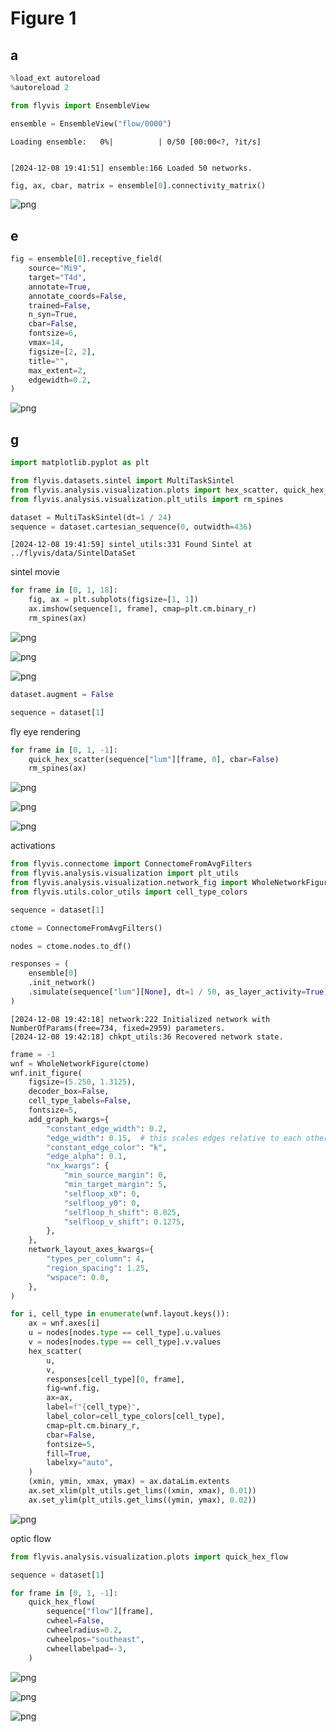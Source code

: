 # Figure 1

## a


```python
%load_ext autoreload
%autoreload 2

from flyvis import EnsembleView
```


```python
ensemble = EnsembleView("flow/0000")
```


    Loading ensemble:   0%|          | 0/50 [00:00<?, ?it/s]


    [2024-12-08 19:41:51] ensemble:166 Loaded 50 networks.



```python
fig, ax, cbar, matrix = ensemble[0].connectivity_matrix()
```



![png](figure_01_fly_visual_system_files/figure_01_fly_visual_system_4_0.png)



## e


```python
fig = ensemble[0].receptive_field(
    source="Mi9",
    target="T4d",
    annotate=True,
    annotate_coords=False,
    trained=False,
    n_syn=True,
    cbar=False,
    fontsize=6,
    vmax=14,
    figsize=[2, 2],
    title="",
    max_extent=2,
    edgewidth=0.2,
)
```



![png](figure_01_fly_visual_system_files/figure_01_fly_visual_system_6_0.png)



## g


```python
import matplotlib.pyplot as plt

from flyvis.datasets.sintel import MultiTaskSintel
from flyvis.analysis.visualization.plots import hex_scatter, quick_hex_scatter
from flyvis.analysis.visualization.plt_utils import rm_spines
```


```python
dataset = MultiTaskSintel(dt=1 / 24)
sequence = dataset.cartesian_sequence(0, outwidth=436)
```

    [2024-12-08 19:41:59] sintel_utils:331 Found Sintel at ../flyvis/data/SintelDataSet


sintel movie


```python
for frame in [0, 1, 18]:
    fig, ax = plt.subplots(figsize=[1, 1])
    ax.imshow(sequence[1, frame], cmap=plt.cm.binary_r)
    rm_spines(ax)
```



![png](figure_01_fly_visual_system_files/figure_01_fly_visual_system_11_0.png)





![png](figure_01_fly_visual_system_files/figure_01_fly_visual_system_11_1.png)





![png](figure_01_fly_visual_system_files/figure_01_fly_visual_system_11_2.png)




```python
dataset.augment = False
```


```python
sequence = dataset[1]
```

fly eye rendering


```python
for frame in [0, 1, -1]:
    quick_hex_scatter(sequence["lum"][frame, 0], cbar=False)
    rm_spines(ax)
```



![png](figure_01_fly_visual_system_files/figure_01_fly_visual_system_15_0.png)





![png](figure_01_fly_visual_system_files/figure_01_fly_visual_system_15_1.png)





![png](figure_01_fly_visual_system_files/figure_01_fly_visual_system_15_2.png)



activations


```python
from flyvis.connectome import ConnectomeFromAvgFilters
from flyvis.analysis.visualization import plt_utils
from flyvis.analysis.visualization.network_fig import WholeNetworkFigure
from flyvis.utils.color_utils import cell_type_colors
```


```python
sequence = dataset[1]
```


```python
ctome = ConnectomeFromAvgFilters()
```


```python
nodes = ctome.nodes.to_df()
```


```python
responses = (
    ensemble[0]
    .init_network()
    .simulate(sequence["lum"][None], dt=1 / 50, as_layer_activity=True)
)
```

    [2024-12-08 19:42:18] network:222 Initialized network with NumberOfParams(free=734, fixed=2959) parameters.
    [2024-12-08 19:42:18] chkpt_utils:36 Recovered network state.



```python
frame = -1
wnf = WholeNetworkFigure(ctome)
wnf.init_figure(
    figsize=(5.250, 1.3125),
    decoder_box=False,
    cell_type_labels=False,
    fontsize=5,
    add_graph_kwargs={
        "constant_edge_width": 0.2,
        "edge_width": 0.15,  # this scales edges relative to each other
        "constant_edge_color": "k",
        "edge_alpha": 0.1,
        "nx_kwargs": {
            "min_source_margin": 0,
            "min_target_margin": 5,
            "selfloop_x0": 0,
            "selfloop_y0": 0,
            "selfloop_h_shift": 0.025,
            "selfloop_v_shift": 0.1275,
        },
    },
    network_layout_axes_kwargs={
        "types_per_column": 4,
        "region_spacing": 1.25,
        "wspace": 0.0,
    },
)

for i, cell_type in enumerate(wnf.layout.keys()):
    ax = wnf.axes[i]
    u = nodes[nodes.type == cell_type].u.values
    v = nodes[nodes.type == cell_type].v.values
    hex_scatter(
        u,
        v,
        responses[cell_type][0, frame],
        fig=wnf.fig,
        ax=ax,
        label=f"{cell_type}",
        label_color=cell_type_colors[cell_type],
        cmap=plt.cm.binary_r,
        cbar=False,
        fontsize=5,
        fill=True,
        labelxy="auto",
    )
    (xmin, ymin, xmax, ymax) = ax.dataLim.extents
    ax.set_xlim(plt_utils.get_lims((xmin, xmax), 0.01))
    ax.set_ylim(plt_utils.get_lims((ymin, ymax), 0.02))
```



![png](figure_01_fly_visual_system_files/figure_01_fly_visual_system_22_0.png)



optic flow


```python
from flyvis.analysis.visualization.plots import quick_hex_flow
```


```python
sequence = dataset[1]
```


```python
for frame in [0, 1, -1]:
    quick_hex_flow(
        sequence["flow"][frame],
        cwheel=False,
        cwheelradius=0.2,
        cwheelpos="southeast",
        cwheellabelpad=-3,
    )
```



![png](figure_01_fly_visual_system_files/figure_01_fly_visual_system_26_0.png)





![png](figure_01_fly_visual_system_files/figure_01_fly_visual_system_26_1.png)





![png](figure_01_fly_visual_system_files/figure_01_fly_visual_system_26_2.png)
